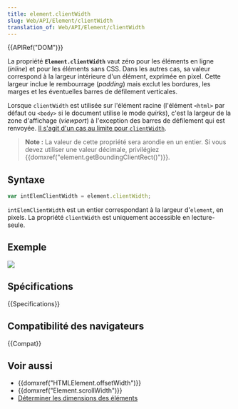 ```yaml
---
title: element.clientWidth
slug: Web/API/Element/clientWidth
translation_of: Web/API/Element/clientWidth
---
```


{{APIRef("DOM")}}

La propriété **`Element.clientWidth`** vaut zéro pour les éléments en ligne (_inline_) et pour les éléments sans CSS. Dans les autres cas, sa valeur correspond à la largeur intérieure d'un élément, exprimée en pixel. Cette largeur inclue le rembourrage (_padding_) mais exclut les bordures, les marges et les éventuelles barres de défilement verticales.

Lorsque `clientWidth` est utilisée sur l'élément racine (l'élément `<html>` par défaut ou `<body>` si le document utilise le mode _quirks_), c'est la largeur de la zone d'affichage (_viewport_) à l'exception des barres de défilement qui est renvoyée. [Il s'agit d'un cas au limite pour `clientWidth`](https://www.w3.org/TR/2016/WD-cssom-view-1-20160317/#dom-element-clientwidth).

> **Note :** La valeur de cette propriété sera arondie en un entier. Si vous devez utiliser une valeur décimale, privilégiez {{domxref("element.getBoundingClientRect()")}}.

## Syntaxe

```js
var intElemClientWidth = element.clientWidth;
```

`intElemClientWidth` est un entier correspondant à la largeur d'`element`, en pixels. La propriété `clientWidth` est uniquement accessible en lecture-seule.

## Exemple

![](dimensions-client.png)

## Spécifications

{{Specifications}}

## Compatibilité des navigateurs

{{Compat}}

## Voir aussi

- {{domxref("HTMLElement.offsetWidth")}}
- {{domxref("Element.scrollWidth")}}
- [Déterminer les dimensions des éléments](/fr/docs/Web/API/CSS_Object_Model/Determining_the_dimensions_of_elements)
